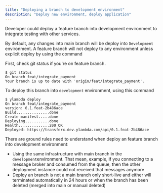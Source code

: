 ```yaml
---
title: "Deploying a branch to development environment"
description: "Deploy new environment, deploy application"
---
```


Developer could deploy a feature branch into development environment to integrate testing with other services.  

By default, any changes into main branch will be deploy into `Development` environment. A feature branch will not deploy to any environment unless explicit deploy by using the command

First, check git status if you're on feature branch.

```console
$ git status
On branch feat/integrate_payment
Your branch is up to date with 'origin/feat/integrate_payment'.

```

To deploy this branch into `development` environment, using this command

```console
$ ylambda deploy
On branch feat/integrate_payment
version: 0.1.feat-2b486ace
Build...............done
Create manifest.....done
Deploying...........done
Health..............200 OK
Deployed: https://transferx.dev.ylambda.com/api/0.1.feat-2b486ace
```

There are ground rules need to understand when deploy an feature branch into development environment:

* Using the same infrastructure with main branch in the `development`environment. That mean, example, if you connecting to a message broker and consumed from the queue, then the other deployment instance could not received that messages anymore
* Deploy an branch is not a main branch only short-live and either will terminated automatically in 24 hours or when the branch has been deleted (merged into main or manual deleted)







